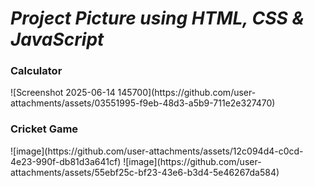 <h1><i>Project Picture using HTML, CSS & JavaScript</i></h1> 
<h3>Calculator</h3> 
![Screenshot 2025-06-14 145700](https://github.com/user-attachments/assets/03551995-f9eb-48d3-a5b9-711e2e327470)

<h3>Cricket Game</h3>
![image](https://github.com/user-attachments/assets/12c094d4-c0cd-4e23-990f-db81d3a641cf)
![image](https://github.com/user-attachments/assets/55ebf25c-bf23-43e6-b3d4-5e46267da584)
